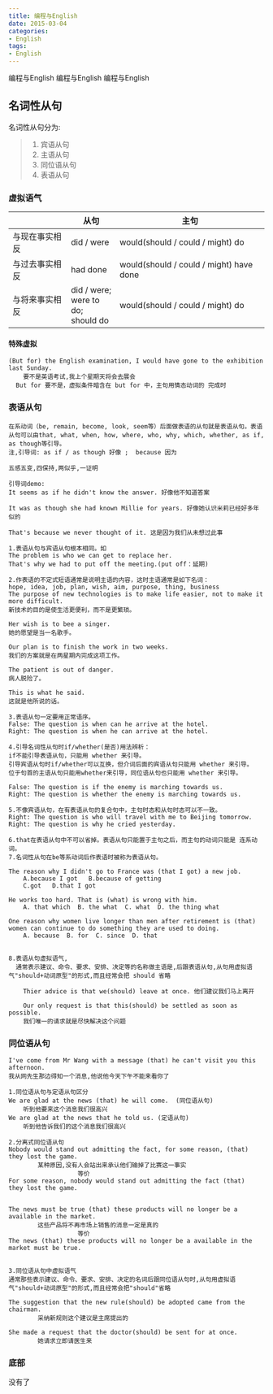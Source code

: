 ```yaml
---
title: 编程与English
date: 2015-03-04
categories: 
- English
tags:
- English
---
```

编程与English
编程与English
编程与English

<!-- more -->

## 名词性从句

名词性从句分为:

> 1. 宾语从句
> 2. 主语从句
> 3. 同位语从句
> 4. 表语从句

### 虚拟语气

|                | 从句                                         | 主句                                    |
| -------------- | -------------------------------------------- | --------------------------------------- |
| 与现在事实相反 | did / were                                   | would(should / could / might) do        |
| 与过去事实相反 | had done                                     | would(should / could / might) have done |
| 与将来事实相反 | did / were; <br />were to do;<br />should do | would(should / could / might) do        |

#### 特殊虚拟

```wiki
(But for) the English examination, I would have gone to the exhibition last Sunday.
	要不是英语考试,我上个星期天将会去展会
  But for 要不是，虚拟条件暗含在 but for 中，主句用情态动词的 完成时
```



### 表语从句

```wiki
在系动词（be, remain, become, look, seem等）后面做表语的从句就是表语从句。表语从句可以由that, what, when, how, where, who, why, which, whether, as if, as though等引导。
注,引导词: as if / as though 好像 ;  because 因为

五感五变,四保持,两似乎,一证明

引导词demo:
It seems as if he didn't know the answer. 好像他不知道答案

It was as though she had known Millie for years. 好像她认识米莉已经好多年似的

That's because we never thought of it. 这是因为我们从未想过此事
```



```wiki
1.表语从句与宾语从句根本相同。如
The problem is who we can get to replace her.
That's why we had to put off the meeting.(put off：延期)

2.作表语的不定式短语通常是说明主语的内容，这时主语通常是如下名词：
hope, idea, job, plan, wish, aim, purpose, thing, business
The purpose of new technologies is to make life easier, not to make it more difficult.
新技术的目的是使生活更便利，而不是更繁琐。

Her wish is to bee a singer.
她的愿望是当一名歌手。

Our plan is to finish the work in two weeks.
我们的方案就是在两星期内完成这项工作。

The patient is out of danger.
病人脱险了。

This is what he said.
这就是他所说的话。

3.表语从句一定要用正常语序。
False: The question is when can he arrive at the hotel.
Right: The question is when he can arrive at the hotel.

4.引导名词性从句时if/whether(是否)用法辨析：
if不能引导表语从句，只能用 whether 来引导。
引导宾语从句时if/whether可以互换，但介词后面的宾语从句只能用 whether 来引导。
位于句首的主语从句只能用whether来引导，同位语从句也只能用 whether 来引导。

False: The question is if the enemy is marching towards us.
Right: The question is whether the enemy is marching towards us.

5.不像宾语从句，在有表语从句的复合句中，主句时态和从句时态可以不一致。
Right: The question is who will travel with me to Beijing tomorrow.
Right: The question is why he cried yesterday.

6.that在表语从句中不可以省掉。表语从句只能置于主句之后，而主句的动词只能是 连系动词。
7.名词性从句在be等系动词后作表语时被称为表语从句。

The reason why I didn't go to France was (that I got) a new job. 
    A.because I got   B.because of getting
    C.got   D.that I got

He works too hard. That is (what) is wrong with him.
	A. that which  B. the what  C. what  D. the thing what

One reason why women live longer than men after retirement is (that) women can continue to do something they are used to doing.
	A. because  B. for  C. since  D. that
	
	
8.表语从句虚拟语气,
  通常表示建议、命令、要求、安排、决定等的名称做主语是,后跟表语从句,从句用虚拟语气"should+动词原型"的形式,而且经常会把 should 省略
  
	Thier advice is that we(should) leave at once. 他们建议我们马上离开
	
	Our only request is that this(should) be settled as soon as possible. 
	我们唯一的请求就是尽快解决这个问题
```

### 同位语从句

```wiki
I've come from Mr Wang with a message (that) he can't visit you this afternoon.
我从网先生那边得知一个消息,他说他今天下午不能来看你了

1.同位语从句与定语从句区分
We are glad at the news (that) he will come.  (同位语从句)
	听到他要来这个消息我们很高兴
We are glad at the news that he told us. (定语从句)
    听到他告诉我们的这个消息我们很高兴
    
2.分离式同位语从句
Nobody would stand out admitting the fact, for some reason, (that) they lost the game.
		某种原因,没有人会站出来承认他们输掉了比赛这一事实
		           等价
For some reason, nobody would stand out admitting the fact (that)  they lost the game.


The news must be true (that) these products will no longer be a available in the market.
		这些产品将不再市场上销售的消息一定是真的
		           等价
The news (that) these products will no longer be a available in the market must be true.


3.同位语从句中虚拟语气
通常那些表示建议、命令、要求、安排、决定的名词后跟同位语从句时,从句用虚拟语气"should+动词原型"的形式,而且经常会把"should"省略

The suggestion that the new rule(should) be adopted came from the chairman. 
		采纳新规则这个建议是主席提出的

She made a request that the doctor(should) be sent for at once.
		她请求立即请医生来

```



### 底部

没有了



















